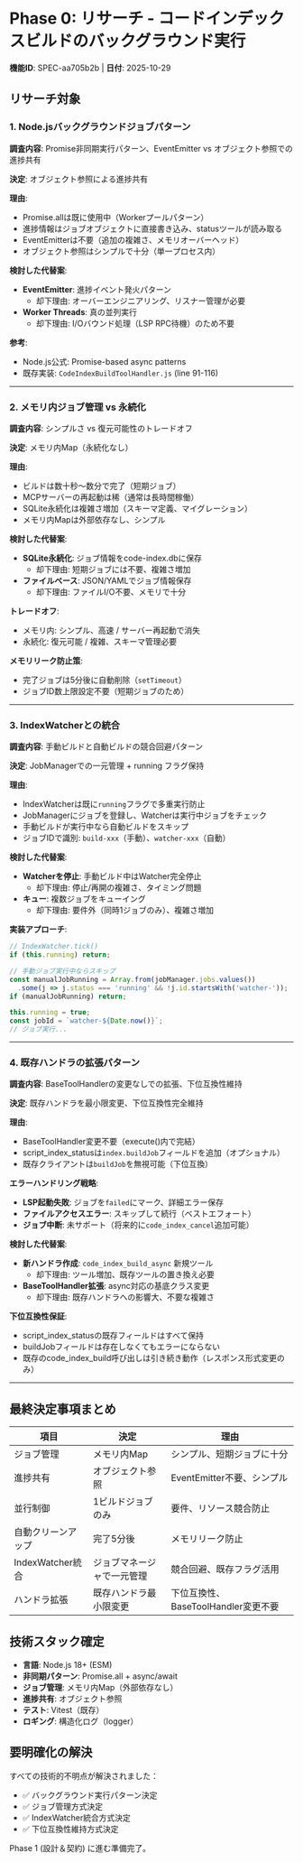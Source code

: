 # Phase 0: リサーチ - コードインデックスビルドのバックグラウンド実行

**機能ID**: SPEC-aa705b2b | **日付**: 2025-10-29

## リサーチ対象

### 1. Node.jsバックグラウンドジョブパターン

**調査内容**: Promise非同期実行パターン、EventEmitter vs オブジェクト参照での進捗共有

**決定**: オブジェクト参照による進捗共有

**理由**:
- Promise.allは既に使用中（Workerプールパターン）
- 進捗情報はジョブオブジェクトに直接書き込み、statusツールが読み取る
- EventEmitterは不要（追加の複雑さ、メモリオーバーヘッド）
- オブジェクト参照はシンプルで十分（単一プロセス内）

**検討した代替案**:
- **EventEmitter**: 進捗イベント発火パターン
  - 却下理由: オーバーエンジニアリング、リスナー管理が必要
- **Worker Threads**: 真の並列実行
  - 却下理由: I/Oバウンド処理（LSP RPC待機）のため不要

**参考**:
- Node.js公式: Promise-based async patterns
- 既存実装: `CodeIndexBuildToolHandler.js` (line 91-116)

---

### 2. メモリ内ジョブ管理 vs 永続化

**調査内容**: シンプルさ vs 復元可能性のトレードオフ

**決定**: メモリ内Map（永続化なし）

**理由**:
- ビルドは数十秒〜数分で完了（短期ジョブ）
- MCPサーバーの再起動は稀（通常は長時間稼働）
- SQLite永続化は複雑さ増加（スキーマ定義、マイグレーション）
- メモリ内Mapは外部依存なし、シンプル

**検討した代替案**:
- **SQLite永続化**: ジョブ情報をcode-index.dbに保存
  - 却下理由: 短期ジョブには不要、複雑さ増加
- **ファイルベース**: JSON/YAMLでジョブ情報保存
  - 却下理由: ファイルI/O不要、メモリで十分

**トレードオフ**:
- メモリ内: シンプル、高速 / サーバー再起動で消失
- 永続化: 復元可能 / 複雑、スキーマ管理必要

**メモリリーク防止策**:
- 完了ジョブは5分後に自動削除（`setTimeout`）
- ジョブID数上限設定不要（短期ジョブのため）

---

### 3. IndexWatcherとの統合

**調査内容**: 手動ビルドと自動ビルドの競合回避パターン

**決定**: JobManagerでの一元管理 + running フラグ保持

**理由**:
- IndexWatcherは既に`running`フラグで多重実行防止
- JobManagerにジョブを登録し、Watcherは実行中ジョブをチェック
- 手動ビルドが実行中なら自動ビルドをスキップ
- ジョブIDで識別: `build-xxx`（手動）、`watcher-xxx`（自動）

**検討した代替案**:
- **Watcherを停止**: 手動ビルド中はWatcher完全停止
  - 却下理由: 停止/再開の複雑さ、タイミング問題
- **キュー**: 複数ジョブをキューイング
  - 却下理由: 要件外（同時1ジョブのみ）、複雑さ増加

**実装アプローチ**:
```javascript
// IndexWatcher.tick()
if (this.running) return;

// 手動ジョブ実行中ならスキップ
const manualJobRunning = Array.from(jobManager.jobs.values())
  .some(j => j.status === 'running' && !j.id.startsWith('watcher-'));
if (manualJobRunning) return;

this.running = true;
const jobId = `watcher-${Date.now()}`;
// ジョブ実行...
```

---

### 4. 既存ハンドラの拡張パターン

**調査内容**: BaseToolHandlerの変更なしでの拡張、下位互換性維持

**決定**: 既存ハンドラを最小限変更、下位互換性完全維持

**理由**:
- BaseToolHandler変更不要（execute()内で完結）
- script_index_statusは`index.buildJob`フィールドを追加（オプショナル）
- 既存クライアントは`buildJob`を無視可能（下位互換）

**エラーハンドリング戦略**:
- **LSP起動失敗**: ジョブを`failed`にマーク、詳細エラー保存
- **ファイルアクセスエラー**: スキップして続行（ベストエフォート）
- **ジョブ中断**: 未サポート（将来的に`code_index_cancel`追加可能）

**検討した代替案**:
- **新ハンドラ作成**: `code_index_build_async` 新規ツール
  - 却下理由: ツール増加、既存ツールの置き換え必要
- **BaseToolHandler拡張**: async対応の基底クラス変更
  - 却下理由: 既存ハンドラへの影響大、不要な複雑さ

**下位互換性保証**:
- script_index_statusの既存フィールドはすべて保持
- buildJobフィールドは存在しなくてもエラーにならない
- 既存のcode_index_build呼び出しは引き続き動作（レスポンス形式変更のみ）

---

## 最終決定事項まとめ

| 項目 | 決定 | 理由 |
|------|------|------|
| ジョブ管理 | メモリ内Map | シンプル、短期ジョブに十分 |
| 進捗共有 | オブジェクト参照 | EventEmitter不要、シンプル |
| 並行制御 | 1ビルドジョブのみ | 要件、リソース競合防止 |
| 自動クリーンアップ | 完了5分後 | メモリリーク防止 |
| IndexWatcher統合 | ジョブマネージャで一元管理 | 競合回避、既存フラグ活用 |
| ハンドラ拡張 | 既存ハンドラ最小限変更 | 下位互換性、BaseToolHandler変更不要 |

## 技術スタック確定

- **言語**: Node.js 18+ (ESM)
- **非同期パターン**: Promise.all + async/await
- **ジョブ管理**: メモリ内Map（外部依存なし）
- **進捗共有**: オブジェクト参照
- **テスト**: Vitest（既存）
- **ロギング**: 構造化ログ（logger）

## 要明確化の解決

すべての技術的不明点が解決されました：
- ✅ バックグラウンド実行パターン決定
- ✅ ジョブ管理方式決定
- ✅ IndexWatcher統合方式決定
- ✅ 下位互換性維持方式決定

Phase 1 (設計＆契約) に進む準備完了。
